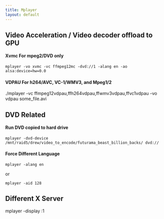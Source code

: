 ```yaml
---
title: Mplayer
layout: default
---
```


Video Acceleration / Video decoder offload to GPU
-------------------------------------------------

#### Xvmc For mpeg2/DVD only

    mplayer -vo xvmc -vc ffmpeg12mc -dvd://1 -alang en -ao alsa:device=hw=0.0

#### VDPAU For h264/AVC, VC-1/WMV3, and Mpeg1/2

./mplayer -vc ffmpeg12vdpau,ffh264vdpau,ffwmv3vdpau,ffvc1vdpau -vo vdpau
some\_file.avi

DVD Related
-----------

#### Run DVD copied to hard drive

    mplayer -dvd-device /mnt/raid5/drew/video_to_encode/futurama_beast_billion_backs/ dvd://

#### Force Different Language

    mplayer -alang en

or

    mplayer -aid 128

Different X Server
------------------

mplayer -display :1
